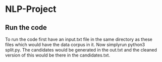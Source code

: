 # NLP-Project

## Run the code
To run the code first have an input.txt file in the same directory as these files which would have the data corpus in it.
Now simplyrun python3 split.py.
The candidates would be generated in the out.txt and the cleaned version of this would be there in the candidates.txt.

